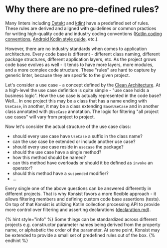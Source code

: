 # Why there are no pre-defined rules?

Many linters including [Detekt](https://github.com/detekt/detekt) and [ktlint](https://github.com/pinterest/ktlint) have a predefined set of rules. These rules are derived and aligned with guidelines or common practices for writing high-quality code and industry coding conventions ([Kotlin coding conventions](https://kotlinlang.org/docs/coding-conventions.html), [Android Kotlin style guide](https://developer.android.com/kotlin/style-guide), etc.).

However, there are no industry standards when comes to application architecture. Every code base is different - different class naming, different package structures, different application layers, etc. As the project grows code base evolves as well - it tends to have more layers, more modules, and a more complex code structure. These "rules" are hard to capture by generic linter, because they are specific to the given project.&#x20;

Let's consider a use case - a concept defined by the [Clean Architecture](https://blog.cleancoder.com/uncle-bob/2012/08/13/the-clean-architecture.html). At a high-level the use case definition is quite simple - "use case holds a business logic". How the use case is actually represented in the code base? Well... In one project this may be a class that has a name ending with `UseCase`, in another, it may be a class extending `BaseUseCase` and in another class annotated with `@UseCase` annotation. The logic for filtering "all project use cases" will vary from project to project.

Now let's consider the actual structure of the use case class:&#x20;

* should every use case have `UseCase` a suffix in the class name?
* can the use case be extended or include another use case?
* should every use case reside in `usecase` the package?
* should the use case have a single method?
* how this method should be named?
* can this method have overloads or should it be defined as `invoke` an operator?
* should this method have a `suspended` modifier?
* …

Every single one of the above questions can be answered differently in different projects. That is why Konsist favors a more flexible approach - it allows filtering members and defining custom code base assertions (tests). On top of that Konsist is utilizing Kotlin collection processing API to provide more control over filtering and asserting declarations ([declaration.md](../features/declaration.md "mention")).

{% hint style="info" %}
Some things can be standardized across different projects e.g. constructor parameter names being derived from the property name, or alphabetic the order of the parameter. At some point, Konsist may be extended to provide a small set of predefined rules out of the box.&#x20;
{% endhint %}
